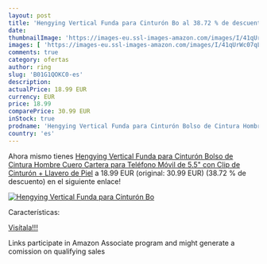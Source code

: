 ```yaml
---
layout: post
title: 'Hengying Vertical Funda para Cinturón Bo al 38.72 % de descuento'
date: 
thumbnailImage: 'https://images-eu.ssl-images-amazon.com/images/I/41qUrWc07qL._SL200_.jpg'
images: [ 'https://images-eu.ssl-images-amazon.com/images/I/41qUrWc07qL._SL200_.jpg' ]
comments: true
category: ofertas
author: ring
slug: 'B01G1QOKC0-es'
description:
actualPrice: 18.99 EUR
currency: EUR
price: 18.99
comparePrice: 30.99 EUR
inStock: true
prodname: 'Hengying Vertical Funda para Cinturón Bolso de Cintura Hombre Cuero Cartera para Teléfono Móvil de 5.5" con Clip de Cinturón + Llavero de Piel'
country: 'es'
---
```


Ahora mismo tienes [Hengying Vertical Funda para Cinturón Bolso de Cintura Hombre Cuero Cartera para Teléfono Móvil de 5.5" con Clip de Cinturón + Llavero de Piel](https://www.amazon.es/dp/B01G1QOKC0/?tag=tolees-21) a 18.99 EUR (original: 30.99 EUR) (38.72 %  de descuento) en el siguiente enlace!

[![Hengying Vertical Funda para Cinturón Bo](https://images-eu.ssl-images-amazon.com/images/I/41qUrWc07qL._SL200_.jpg)](https://www.amazon.es/dp/B01G1QOKC0/?tag=tolees-21)

Características:


[Visítala!!!](https://www.amazon.es/dp/B01G1QOKC0/?tag=tolees-21)

Links participate in Amazon Associate program and might generate a comission on qualifying sales
